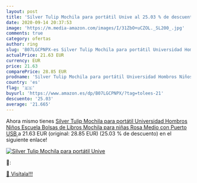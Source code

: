```yaml
---
layout: post
title: 'Silver Tulip Mochila para portátil Unive al 25.03 % de descuento'
date: 2020-09-14 20:37:53
image: 'https://m.media-amazon.com/images/I/31ZbO+uCZOL._SL200_.jpg'
comments: true
category: ofertas
author: ring
slug: 'B07LGCPNPX-es Silver Tulip Mochila para portátil Universidad Hombros Niños Escuela Bolsas de Libros Mochila para niñas  Rosa  Medio con Puerto USB '
actualPrice: 21.63 EUR
currency: EUR
price: 21.63
comparePrice: 28.85 EUR
prodname: 'Silver Tulip Mochila para portátil Universidad Hombros Niños Escuela Bolsas de Libros Mochila para niñas  Rosa  Medio con Puerto USB '
country: 'es'
flag: '🇪🇸'
buyurl: 'https://www.amazon.es/dp/B07LGCPNPX/?tag=tolees-21'
descuento: '25.03'
average: '21.665'
---
```


Ahora mismo tienes [Silver Tulip Mochila para portátil Universidad Hombros Niños Escuela Bolsas de Libros Mochila para niñas  Rosa  Medio con Puerto USB ](https://www.amazon.es/dp/B07LGCPNPX/?tag=tolees-21) a 21.63 EUR (original: 28.85 EUR) (25.03 %  de descuento) en el siguiente enlace!

[![Silver Tulip Mochila para portátil Unive](https://m.media-amazon.com/images/I/31ZbO+uCZOL._SL200_.jpg)](https://www.amazon.es/dp/B07LGCPNPX/?tag=tolees-21)

🔎:


[🛒 Visítala!!!](https://www.amazon.es/dp/B07LGCPNPX/?tag=tolees-21)
